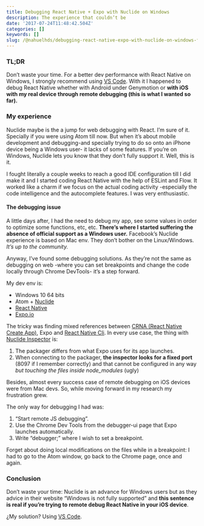 ```yaml
---
title: Debugging React Native + Expo with Nuclide on Windows
description: The experience that couldn’t be
date: '2017-07-24T11:48:42.504Z'
categories: []
keywords: []
slug: /@nahuelhds/debugging-react-native-expo-with-nuclide-on-windows-fb47be0b36ad
---
```


### TL;DR

Don’t waste your time. For a better dev performance with React Native on Windows, I strongly recommend using [VS Code](https://code.visualstudio.com/). With it I happened to debug React Native whether with Android under Genymotion or **with iOS with my real device through remote debugging (this is what I wanted so far).**

### My experience

Nuclide maybe is the a jump for web debugging with React. I’m sure of it. Specially if you were using Atom till now. But when it’s about mobile development and debugging-and specially trying to do so onto an iPhone device being a Windows user- it lacks of some features. If you’re on Windows, Nuclide lets you know that they don’t fully support it. Well, this is it.

I fought literally a couple weeks to reach a good IDE configuration till I did make it and I started coding React Native with the help of ESLint and Flow. It worked like a charm if we focus on the actual coding activity -especially the code intelligence and the autocomplete features. I was very enthusiastic.

#### The debugging issue

A little days after, I had the need to debug my app, see some values in order to optimize some functions, etc, etc. **There’s where I started suffering the absence of official support as a Windows user.** Facebook’s Nuclide experience is based on Mac env. They don’t bother on the Linux/Windows. _It’s up to the community._

Anyway, I’ve found some debugging solutions. As they’re not the same as debugging on web -where you can set breakpoints and change the code locally through Chrome DevTools- it’s a step forward.

My dev env is:

*   Windows 10 64 bits
*   Atom + [Nuclide](https://nuclide.io/)
*   [React Native](https://facebook.github.io/react-native/)
*   [Expo.io](https://expo.io/)

The tricky was finding mixed references between [CRNA (React Native Create App)](https://github.com/react-community/create-react-native-app), Expo and [React Native Cli](https://www.npmjs.com/package/react-native-cli). In every use case, the thing with [Nuclide Inspector](https://nuclide.io/docs/platforms/react-native/#element-inspector) is:

1.  The packager differs from what Expo uses for its app launches.
2.  When connecting to the packager, **the inspector looks for a fixed port** (8097 if I remember correctly) and that cannot be configured in any way _but touching the files inside node\_modules_ (ugly)

Besides, almost every success case of remote debugging on iOS devices were from Mac devs. So, while moving forward in my research my frustration grew.

The only way for debugging I had was:

1.  “Start remote JS debugging”.
2.  Use the Chrome Dev Tools from the debugger-ui page that Expo launches automatically.
3.  Write “debugger;” where I wish to set a breakpoint.

Forget about doing local modifications on the files while in a breakpoint: I had to go to the Atom window, go back to the Chrome page, once and again.

### Conclusion

Don’t waste your time: Nuclide is an advance for Windows users but as they advice in their website “Windows is not fully supported” and **this sentence is real if you’re trying to remote debug React Native in your iOS device**.

¿My solution? Using [VS Code](https://code.visualstudio.com/).
